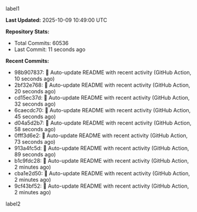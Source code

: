 
label1 
<!-- ACTIVITY_START -->
**Last Updated:** 2025-10-09 10:49:00 UTC

**Repository Stats:**
- Total Commits: 60536
- Last Commit: 11 seconds ago

**Recent Commits:**
- 98b907837: 🤖 Auto-update README with recent activity (GitHub Action, 10 seconds ago)
- 2bf32e768: 🤖 Auto-update README with recent activity (GitHub Action, 20 seconds ago)
- cd15ec37d: 🤖 Auto-update README with recent activity (GitHub Action, 32 seconds ago)
- 6caecdc70: 🤖 Auto-update README with recent activity (GitHub Action, 45 seconds ago)
- d04a5d2b7: 🤖 Auto-update README with recent activity (GitHub Action, 58 seconds ago)
- 0fff3d6e2: 🤖 Auto-update README with recent activity (GitHub Action, 73 seconds ago)
- 913a4fc5d: 🤖 Auto-update README with recent activity (GitHub Action, 89 seconds ago)
- b1c9fdc28: 🤖 Auto-update README with recent activity (GitHub Action, 2 minutes ago)
- cba1e2d50: 🤖 Auto-update README with recent activity (GitHub Action, 2 minutes ago)
- 9cf43bf52: 🤖 Auto-update README with recent activity (GitHub Action, 2 minutes ago)
<!-- ACTIVITY_END -->

label2
